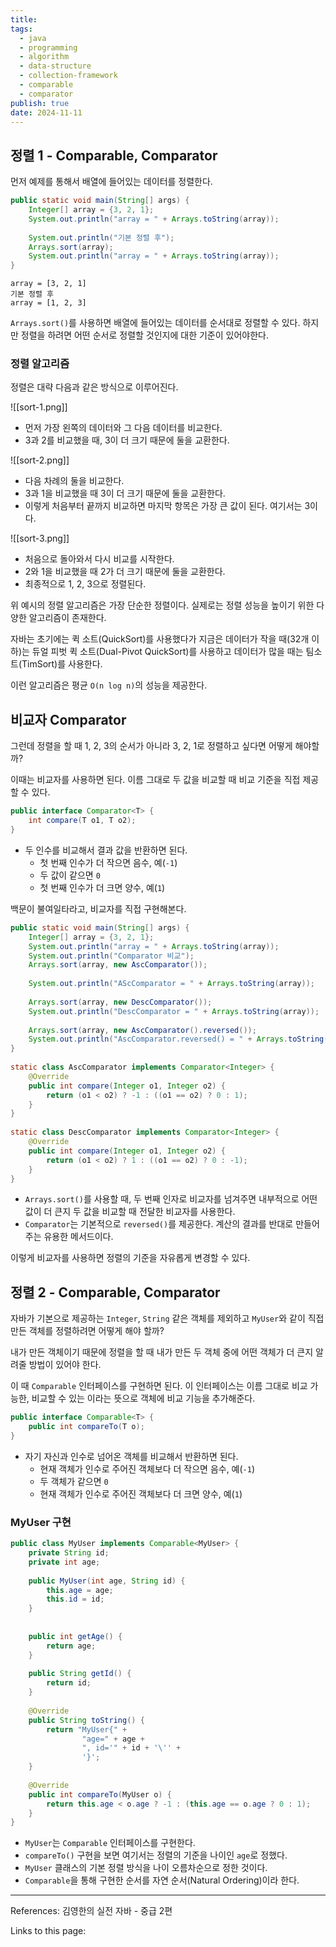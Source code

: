 ```yaml
---
title: 
tags:
  - java
  - programming
  - algorithm
  - data-structure
  - collection-framework
  - comparable
  - comparator
publish: true
date: 2024-11-11
---
```

## 정렬 1 - Comparable, Comparator

먼저 예제를 통해서 배열에 들어있는 데이터를 정렬한다.

```java
public static void main(String[] args) {  
    Integer[] array = {3, 2, 1};  
    System.out.println("array = " + Arrays.toString(array));  
  
    System.out.println("기본 정렬 후");  
    Arrays.sort(array);  
    System.out.println("array = " + Arrays.toString(array));  
}
```

```title="실행 결과"
array = [3, 2, 1]
기본 정렬 후
array = [1, 2, 3]
```

`Arrays.sort()`를 사용하면 배열에 들어있는 데이터를 순서대로 정렬할 수 있다. 하지만 정렬을 하려면 어떤 순서로 정렬할 것인지에 대한 기준이 있어야한다.

### 정렬 알고리즘
정렬은 대략 다음과 같은 방식으로 이루어진다.

![[sort-1.png]]
- 먼저 가장 왼쪽의 데이터와 그 다음 데이터를 비교한다.
- 3과 2를 비교했을 때, 3이 더 크기 때문에 둘을 교환한다.

![[sort-2.png]]
- 다음 차례의 둘을 비교한다.
- 3과 1을 비교했을 때 3이 더 크기 때문에 둘을 교환한다.
- 이렇게 처음부터 끝까지 비교하면 마지막 항목은 가장 큰 값이 된다. 여기서는 3이다.

![[sort-3.png]]
- 처음으로 돌아와서 다시 비교를 시작한다.
- 2와 1을 비교했을 때 2가 더 크기 때문에 둘을 교환한다.
- 최종적으로 1, 2, 3으로 정렬된다.

위 예시의 정렬 알고리즘은 가장 단순한 정렬이다. 실제로는 정렬 성능을 높이기 위한 다양한 알고리즘이 존재한다.

자바는 초기에는 퀵 소트(QuickSort)를 사용했다가 지금은 데이터가 작을 때(32개 이하)는 듀얼 피벗 퀵 소트(Dual-Pivot QuickSort)를 사용하고 데이터가 많을 때는 팀소트(TimSort)를 사용한다.

이런 알고리즘은 평균 `O(n log n)`의 성능을 제공한다.

## 비교자 Comparator
그런데 정렬을 할 때 1, 2, 3의 순서가 아니라 3, 2, 1로 정렬하고 싶다면 어떻게 해야할까?

이때는 비교자를 사용하면 된다. 이름 그대로 두 값을 비교할 때 비교 기준을 직접 제공할 수 있다.

```java
public interface Comparator<T> {
	int compare(T o1, T o2);
}
```
- 두 인수를 비교해서 결과 값을 반환하면 된다.
	- 첫 번째 인수가 더 작으면 음수, 예(`-1`)
	- 두 값이 같으면 `0`
	- 첫 번째 인수가 더 크면 양수, 예(`1`)

백문이 불여일타라고, 비교자를 직접 구현해본다.

```java
public static void main(String[] args) {  
    Integer[] array = {3, 2, 1};  
    System.out.println("array = " + Arrays.toString(array));  
    System.out.println("Comparator 비교");  
    Arrays.sort(array, new AscComparator());  
  
    System.out.println("AScComparator = " + Arrays.toString(array));  
  
    Arrays.sort(array, new DescComparator());  
    System.out.println("DescComparator = " + Arrays.toString(array));  
  
    Arrays.sort(array, new AscComparator().reversed());  
    System.out.println("AscComparator.reversed() = " + Arrays.toString(array));  
}  
  
static class AscComparator implements Comparator<Integer> {  
    @Override  
    public int compare(Integer o1, Integer o2) {  
        return (o1 < o2) ? -1 : ((o1 == o2) ? 0 : 1);  
    }  
}  
  
static class DescComparator implements Comparator<Integer> {  
    @Override  
    public int compare(Integer o1, Integer o2) {  
        return (o1 < o2) ? 1 : ((o1 == o2) ? 0 : -1);  
    }  
}
```
- `Arrays.sort()`를 사용할 때, 두 번째 인자로 비교자를 넘겨주면 내부적으로 어떤 값이 더 큰지 두 값을 비교할 때 전달한 비교자를 사용한다.
- `Comparator`는 기본적으로 `reversed()`를 제공한다. 계산의 결과를 반대로 만들어주는 유용한 메서드이다.

이렇게 비교자를 사용하면 정렬의 기준을 자유롭게 변경할 수 있다.

## 정렬 2 - Comparable, Comparator
자바가 기본으로 제공하는 `Integer`, `String` 같은 객체를 제외하고 `MyUser`와 같이 직접 만든 객체를 정렬하려면 어떻게 해야 할까?

내가 만든 객체이기 때문에 정렬을 할 때 내가 만든 두 객체 중에 어떤 객체가 더 큰지 알려줄 방법이 있어야 한다.

이 때 `Comparable` 인터페이스를 구현하면 된다. 이 인터페이스는 이름 그대로 비교 가능한, 비교할 수 있는 이라는 뜻으로 객체에 비교 기능을 추가해준다.

```java
public interface Comparable<T> {
	public int compareTo(T o);
}
```
- 자기 자신과 인수로 넘어온 객체를 비교해서 반환하면 된다.
	- 현재 객체가 인수로 주어진 객체보다 더 작으면 음수, 예(`-1`)
	- 두 객체가 같으면 `0`
	- 현재 객체가 인수로 주어진 객체보다 더 크면 양수, 예(`1`)

### MyUser 구현

```java title="MyUser.java"
public class MyUser implements Comparable<MyUser> {  
    private String id;  
    private int age;  
  
    public MyUser(int age, String id) {  
        this.age = age;  
        this.id = id;  
    }  
  
  
    public int getAge() {  
        return age;  
    }  
  
    public String getId() {  
        return id;  
    }  
  
    @Override  
    public String toString() {  
        return "MyUser{" +  
                "age=" + age +  
                ", id='" + id + '\'' +  
                '}';  
    }  
  
    @Override  
    public int compareTo(MyUser o) {  
        return this.age < o.age ? -1 : (this.age == o.age ? 0 : 1);  
    }  
}
```
- `MyUser`는 `Comparable` 인터페이스를 구현한다.
- `compareTo()` 구현을 보면 여기서는 정렬의 기준을 나이인 `age`로 정했다.
- `MyUser` 클래스의 기본 정렬 방식을 나이 오름차순으로 정한 것이다.
- `Comparable`을 통해 구현한 순서를 자연 순서(Natural Ordering)이라 한다.



---
References: 김영한의 실전 자바 - 중급 2편

Links to this page: 